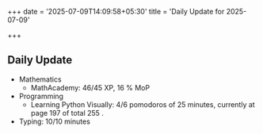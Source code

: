 +++
date = '2025-07-09T14:09:58+05:30'
title = 'Daily Update for 2025-07-09'

+++

## Daily Update

- Mathematics
  - MathAcademy: 46/45 XP, 16 % MoP
- Programming
  - Learning Python Visually: 4/6 pomodoros of 25 minutes, currently at page 197 of total 255 .
- Typing: 10/10 minutes
